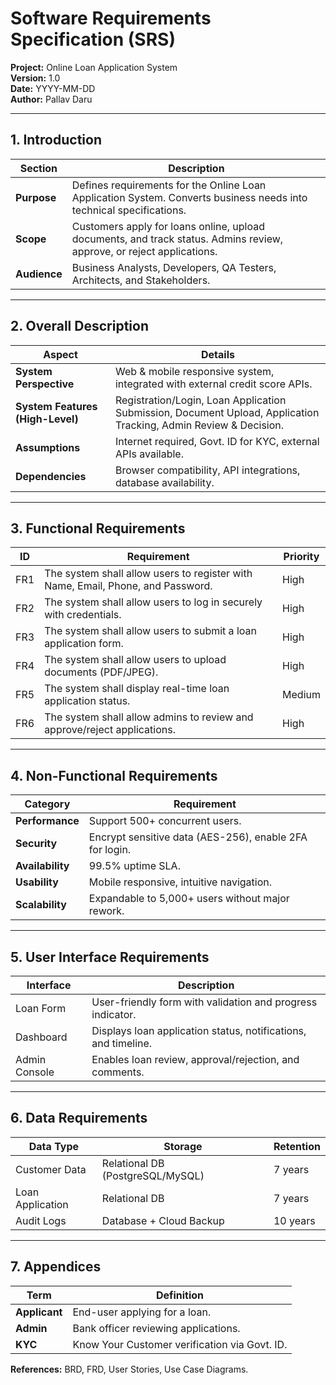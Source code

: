 # Software Requirements Specification (SRS)

**Project:** Online Loan Application System  
**Version:** 1.0  
**Date:** YYYY-MM-DD  
**Author:** Pallav Daru  

---

## 1. Introduction  

| Section   | Description |
|-----------|-------------|
| **Purpose** | Defines requirements for the Online Loan Application System. Converts business needs into technical specifications. |
| **Scope** | Customers apply for loans online, upload documents, and track status. Admins review, approve, or reject applications. |
| **Audience** | Business Analysts, Developers, QA Testers, Architects, and Stakeholders. |

---

## 2. Overall Description  

| Aspect | Details |
|--------|---------|
| **System Perspective** | Web & mobile responsive system, integrated with external credit score APIs. |
| **System Features (High-Level)** | Registration/Login, Loan Application Submission, Document Upload, Application Tracking, Admin Review & Decision. |
| **Assumptions** | Internet required, Govt. ID for KYC, external APIs available. |
| **Dependencies** | Browser compatibility, API integrations, database availability. |

---

## 3. Functional Requirements  

| ID  | Requirement | Priority |
|-----|-------------|----------|
| FR1 | The system shall allow users to register with Name, Email, Phone, and Password. | High |
| FR2 | The system shall allow users to log in securely with credentials. | High |
| FR3 | The system shall allow users to submit a loan application form. | High |
| FR4 | The system shall allow users to upload documents (PDF/JPEG). | High |
| FR5 | The system shall display real-time loan application status. | Medium |
| FR6 | The system shall allow admins to review and approve/reject applications. | High |

---

## 4. Non-Functional Requirements  

| Category     | Requirement |
|--------------|-------------|
| **Performance** | Support 500+ concurrent users. |
| **Security** | Encrypt sensitive data (AES-256), enable 2FA for login. |
| **Availability** | 99.5% uptime SLA. |
| **Usability** | Mobile responsive, intuitive navigation. |
| **Scalability** | Expandable to 5,000+ users without major rework. |

---

## 5. User Interface Requirements  

| Interface | Description |
|-----------|-------------|
| Loan Form | User-friendly form with validation and progress indicator. |
| Dashboard | Displays loan application status, notifications, and timeline. |
| Admin Console | Enables loan review, approval/rejection, and comments. |

---

## 6. Data Requirements  

| Data Type        | Storage | Retention |
|------------------|---------|-----------|
| Customer Data    | Relational DB (PostgreSQL/MySQL) | 7 years |
| Loan Application | Relational DB | 7 years |
| Audit Logs       | Database + Cloud Backup | 10 years |

---

## 7. Appendices  

| Term | Definition |
|------|------------|
| **Applicant** | End-user applying for a loan. |
| **Admin** | Bank officer reviewing applications. |
| **KYC** | Know Your Customer verification via Govt. ID. |

**References:** BRD, FRD, User Stories, Use Case Diagrams.  

